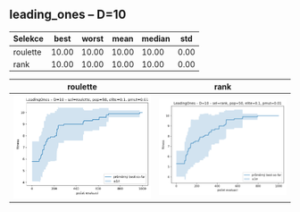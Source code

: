 ## leading_ones – D=10

| Selekce | best | worst | mean | median | std |
|---------|------|-------|------|--------|-----|
| roulette | 10.00 | 10.00 | 10.00 | 10.00 | 0.00 |
| rank | 10.00 | 10.00 | 10.00 | 10.00 | 0.00 |

| roulette | rank |
| --- | --- |
| ![roulette](roulette.png) | ![rank](rank.png) |
